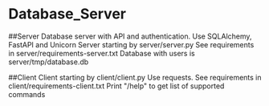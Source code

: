 # Database_Server
##Server
Database server with API and authentication. 
Use SQLAlchemy, FastAPI and Unicorn
Server starting by server/server.py
See requirements in server/requirements-server.txt
Database with users is server/tmp/database.db

##Client
Client starting by client/client.py
Use requests.
See requirements in client/requirements-client.txt
Print "/help" to get list of supported commands 
